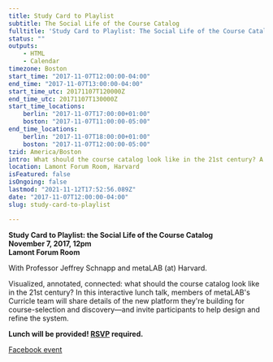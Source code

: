 ```yaml
---
title: Study Card to Playlist
subtitle: The Social Life of the Course Catalog
fulltitle: 'Study Card to Playlist: The Social Life of the Course Catalog'
status: ""
outputs:
    - HTML
    - Calendar
timezone: Boston
start_time: "2017-11-07T12:00:00-04:00"
end_time: "2017-11-07T13:00:00-04:00"
start_time_utc: 20171107T120000Z
end_time_utc: 20171107T130000Z
start_time_locations:
    berlin: "2017-11-07T17:00:00+01:00"
    boston: "2017-11-07T11:00:00-05:00"
end_time_locations:
    berlin: "2017-11-07T18:00:00+01:00"
    boston: "2017-11-07T12:00:00-05:00"
tzid: America/Boston
intro: What should the course catalog look like in the 21st century? A talk on leveraging data and design for course selection and discovery.
location: Lamont Forum Room, Harvard
isFeatured: false
isOngoing: false
lastmod: "2021-11-12T17:52:56.089Z"
date: "2017-11-07T12:00:00-04:00"
slug: study-card-to-playlist

---
```

**Study Card to Playlist: the Social Life of the Course Catalog<br />
November 7, 2017, 12pm<br />
Lamont Forum Room**

With Professor Jeffrey Schnapp and metaLAB (at) Harvard.

Visualized, annotated, connected: what should the course catalog look like in the 21st century? In this interactive lunch talk, members of metaLAB's Curricle team will share details of the new platform they're building for course-selection and discovery—and invite participants to help design and refine the system. 

**Lunch will be provided! [RSVP](https://cyber.harvard.edu/events/2017/luncheon/11/Curricle#RSVP) required.**

[Facebook event](https://www.facebook.com/events/190878694818317/)